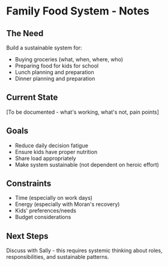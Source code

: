 # Family Food System - Notes

## The Need

Build a sustainable system for:
- Buying groceries (what, when, where, who)
- Preparing food for kids for school
- Lunch planning and preparation
- Dinner planning and preparation

## Current State

[To be documented - what's working, what's not, pain points]

## Goals

- Reduce daily decision fatigue
- Ensure kids have proper nutrition
- Share load appropriately
- Make system sustainable (not dependent on heroic effort)

## Constraints

- Time (especially on work days)
- Energy (especially with Moran's recovery)
- Kids' preferences/needs
- Budget considerations

## Next Steps

Discuss with Sally - this requires systemic thinking about roles, responsibilities, and sustainable patterns.
